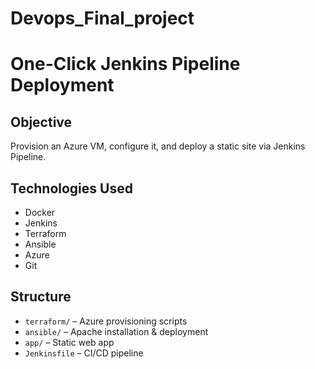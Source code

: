 # Devops_Final_project
# One-Click Jenkins Pipeline Deployment

## Objective
Provision an Azure VM, configure it, and deploy a static site via Jenkins Pipeline.

## Technologies Used
- Docker
- Jenkins
- Terraform
- Ansible
- Azure
- Git

## Structure
- `terraform/` – Azure provisioning scripts
- `ansible/` – Apache installation & deployment
- `app/` – Static web app
- `Jenkinsfile` – CI/CD pipeline
